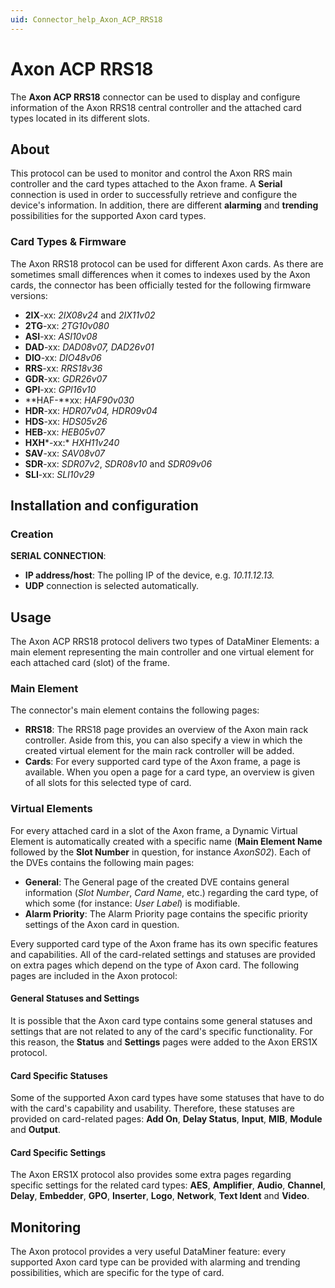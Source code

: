 ```yaml
---
uid: Connector_help_Axon_ACP_RRS18
---
```


# Axon ACP RRS18

The **Axon ACP RRS18** connector can be used to display and configure information of the Axon RRS18 central controller and the attached card types located in its different slots.

## About

This protocol can be used to monitor and control the Axon RRS main controller and the card types attached to the Axon frame. A **Serial** connection is used in order to successfully retrieve and configure the device's information. In addition, there are different **alarming** and **trending** possibilities for the supported Axon card types.

### Card Types & Firmware

The Axon RRS18 protocol can be used for different Axon cards. As there are sometimes small differences when it comes to indexes used by the Axon cards, the connector has been officially tested for the following firmware versions:

- **2IX**-xx: *2IX08v24* and *2IX11v02*
- **2TG**-xx: *2TG10v080*
- **ASI**-xx: *ASI10v08*
- **DAD**-xx: *DAD08v07, DAD26v01*
- **DIO**-xx: *DIO48v06*
- **RRS**-xx: *RRS18v36*
- **GDR**-xx: *GDR26v07*
- **GPI**-xx: *GPI16v10*
- **HAF-**xx: *HAF90v030*
- **HDR**-xx: *HDR07v04, HDR09v04*
- **HDS**-xx: *HDS05v26*
- **HEB**-xx: *HEB05v07*
- **HXH***-xx:* *HXH11v240*
- **SAV**-xx: *SAV08v07*
- **SDR**-xx: *SDR07v2*, *SDR08v10* and *SDR09v06*
- **SLI**-xx: *SLI10v29*

## Installation and configuration

### Creation

**SERIAL CONNECTION**:

- **IP address/host**: The polling IP of the device, e.g. *10.11.12.13.*
- **UDP** connection is selected automatically.

## Usage

The Axon ACP RRS18 protocol delivers two types of DataMiner Elements: a main element representing the main controller and one virtual element for each attached card (slot) of the frame.

### Main Element

The connector's main element contains the following pages:

- **RRS18**: The RRS18 page provides an overview of the Axon main rack controller. Aside from this, you can also specify a view in which the created virtual element for the main rack controller will be added.
- **Cards**: For every supported card type of the Axon frame, a page is available. When you open a page for a card type, an overview is given of all slots for this selected type of card.

### Virtual Elements

For every attached card in a slot of the Axon frame, a Dynamic Virtual Element is automatically created with a specific name (**Main Element Name** followed by the **Slot Number** in question, for instance *AxonS02*). Each of the DVEs contains the following main pages:

- **General**: The General page of the created DVE contains general information (*Slot Number*, *Card Name*, etc.) regarding the card type, of which some (for instance: *User Label*) is modifiable.
- **Alarm Priority**: The Alarm Priority page contains the specific priority settings of the Axon card in question.

Every supported card type of the Axon frame has its own specific features and capabilities. All of the card-related settings and statuses are provided on extra pages which depend on the type of Axon card. The following pages are included in the Axon protocol:

#### General Statuses and Settings

It is possible that the Axon card type contains some general statuses and settings that are not related to any of the card's specific functionality. For this reason, the **Status** and **Settings** pages were added to the Axon ERS1X protocol.

#### Card Specific Statuses

Some of the supported Axon card types have some statuses that have to do with the card's capability and usability. Therefore, these statuses are provided on card-related pages: **Add On**, **Delay Status**, **Input**, **MIB**, **Module** and **Output**.

#### Card Specific Settings

The Axon ERS1X protocol also provides some extra pages regarding specific settings for the related card types: **AES**, **Amplifier**, **Audio**, **Channel**, **Delay**, **Embedder**, **GPO**, **Inserter**, **Logo**, **Network**, **Text Ident** and **Video**.

## Monitoring

The Axon protocol provides a very useful DataMiner feature: every supported Axon card type can be provided with alarming and trending possibilities, which are specific for the type of card.
